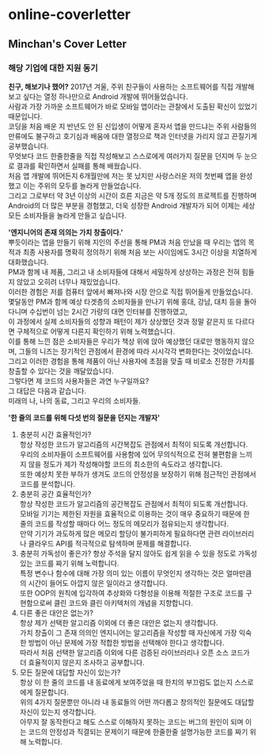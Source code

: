 # online-coverletter
## Minchan's Cover Letter

### 해당 기업에 대한 지원 동기

**친구, 해보기나 했어?**
2017년 겨울, 주위 친구들이 사용하는 소프트웨어를 직접 개발해보고 싶다는 열정 하나만으로 Android 개발에 뛰어들었습니다.  
사람과 가장 가까운 소프트웨어가 바로 모바일 앱이라는 관찰에서 도출된 확신이 있었기 때문입니다.  
코딩을 처음 배운 지 반년도 안 된 신입생이 어떻게 혼자서 앱을 만드냐는 주위 사람들의 만류에도 불구하고 호기심과 배움에 대한 열정으로 책과 인터넷을 가리지 않고 끈질기게 공부했습니다.  
무엇보다 코드 한줄한줄을 직접 작성해보고 스스로에게 여러가지 질문을 던지며 두 눈으로 결과를 확인하면서 실패를 통해 배웠습니다.  
처음 앱 개발에 뛰어든지 6개월만에 저는 못 났지만 사랑스러운 저의 첫번째 앱을 완성했고 이는 주위의 모두를 놀라게 만들었습니다.  
그리고 그로부터 약 3년 이상의 시간이 흐른 지금은 약 5개 정도의 프로젝트를 진행하며 Android의 더 많은 부분을 경험했고,
더욱 성장한 Android 개발자가 되어 이제는 세상 모든 소비자들을 놀라게 만들고 싶습니다.  
  
**'엔지니어의 존재 의의는 가치 창출이다.'**  
뿌듯이라는 앱을 만들기 위해 지인의 주선을 통해 PM과 처음 만났을 때 우리는 앱의 목적과 최종 사용자를 명확히 정의하기 위해 처음 보는 사이임에도 3시간 이상을 치열하게 대화했습니다.  
PM과 함께 내 제품, 그리고 내 소비자들에 대해서 세밀하게 상상하는 과정은 전혀 힘들지 않았고 오히려 너무나 재밌었습니다.  
이러한 경험은 저를 컴퓨터 앞에서 빠져나와 시장 안으로 직접 뛰어들게 만들었습니다.  
몇달동안 PM과 함께 예상 타겟층의 소비자들을 만나기 위해 홍대, 강남, 대치 등을 돌아다니며 수십번이 넘는 2시간 가량의 대면 인터뷰를 진행하였고,  
이 과정에서 실제 소비자들의 성향과 패턴이 제가 상상했던 것과 정말 같은지 또 다르다면 구체적으로 어떻게 다른지 확인하기 위해 노력했습니다.  
이를 통해 느낀 점은 소비자들은 우리가 책상 위에 앉아 예상했던 대로만 행동하지 않으며, 그들의 니즈는 장기적인 관점에서 환경에 따라 시시각각 변화한다는 것이었습니다.  
그리고 이러한 경험을 통해 제품이 아닌 사용자에 초점을 맞출 때 비로소 진정한 가치를 창출할 수 있다는 것을 깨달았습니다.  
그렇다면 제 코드의 사용자들은 과연 누구일까요?  
그 대답은 다음과 같습니다.  
미래의 나, 나의 동료, 그리고 우리의 소비자들.  
  
**'한 줄의 코드를 위해 다섯 번의 질문을 던지는 개발자'**  
1. 충분히 시간 효율적인가?  
항상 작성한 코드가 알고리즘의 시간복잡도 관점에서 최적이 되도록 개선합니다.  
우리의 소비자들이 소프트웨어를 사용함에 있어 무의식적으로 전혀 불편함을 느끼지 않을 정도가 제가 작성해야할 코드의 최소한의 속도라고 생각합니다.  
또한 예상치 못한 부하가 생겨도 코드의 안정성을 보장하기 위해 점근적인 관점에서 코드를 분석합니다.  
2. 충분히 공간 효율적인가?  
항상 작성한 코드가 알고리즘의 공간복잡도 관점에서 최적이 되도록 개선합니다.  
모바일 기기는 제한된 자원을 효율적으로 이용하는 것이 매우 중요하기 때문에 한 줄의 코드를 작성할 때마다 어느 정도의 메모리가 점유되는지 생각합니다.  
만약 기기가 과도하게 많은 메모리 할당이 불가피하게 필요하다면 관련 라이브러리나 클라우드 API를 적극적으로 탐색하며 문제를 해결합니다.  
3. 충분히 가독성이 좋은가?
항상 주석을 달지 않아도 쉽게 읽을 수 있을 정도로 가독성 있는 코드를 짜기 위해 노력합니다.  
특정 변수나 함수에 대해 가장 의미 있는 이름이 무엇인지 생각하는 것은 얼마만큼의 시간이 들어도 아깝지 않은 일이라고 생각합니다.  
또한 OOP의 원칙에 입각하여 추상화와 다형성을 이용해 적절한 구조로 코드를 구현함으로써 클린 코드와 클린 아키텍처의 개념을 지향합니다.  
4. 다른 좋은 대안은 없는가?  
항상 제가 선택한 알고리즘 이외에 더 좋은 대안은 없는지 생각합니다.  
가치 창출이 그 존재 의의인 엔지니어는 알고리즘을 작성할 때 자신에게 가장 익숙한 방법이 아닌 문제에 가장 적합한 방법을 선택해야 한다고 생각합니다.  
따라서 처음 선택한 알고리즘 이외에 다른 검증된 라이브러리나 오픈 소스 코드가 더 효율적이지 않은지 조사하고 공부합니다.  
5. 모든 질문에 대답할 자신이 있는가?  
항상 이 한 줄의 코드를 내 동료에게 보여주었을 때 한치의 부끄럼도 없는지 스스로에게 질문합니다.  
위의 4가지 질문뿐만 아니라 내 동료들의 어떤 까다롭고 창의적인 질문에도 대답할 자신이 있는지 생각합니다.  
아무지 잘 동작한다고 해도 스스로 이해하지 못하는 코드는 버그의 원인이 되며 이는 코드의 안정성과 직결되는 문제이기 때문에 한줄한줄 설명가능한 코드를 짜기 위해 노력합니다.  

